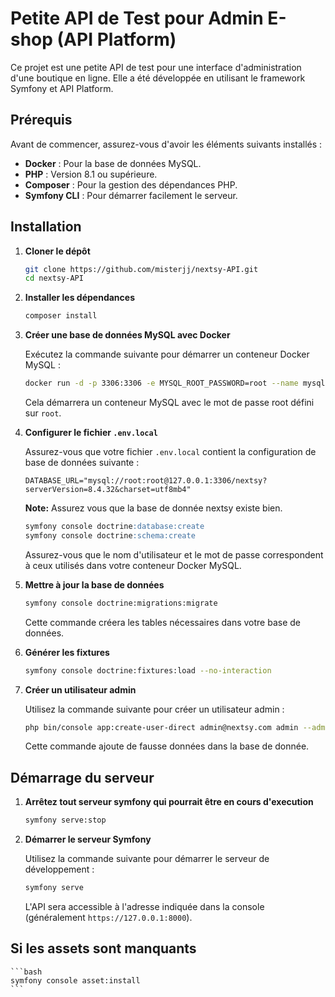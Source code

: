 # Petite API de Test pour Admin E-shop (API Platform)

Ce projet est une petite API de test pour une interface d'administration d'une boutique en ligne. Elle a été développée en utilisant le framework Symfony et API Platform.

## Prérequis

Avant de commencer, assurez-vous d'avoir les éléments suivants installés :

*   **Docker** : Pour la base de données MySQL.
*   **PHP** : Version 8.1 ou supérieure.
*   **Composer** : Pour la gestion des dépendances PHP.
*   **Symfony CLI** : Pour démarrer facilement le serveur.

## Installation

1.  **Cloner le dépôt**

    ```bash
    git clone https://github.com/misterjj/nextsy-API.git
    cd nextsy-API
    ```

2.  **Installer les dépendances**

    ```bash
    composer install
    ```

3.  **Créer une base de données MySQL avec Docker**

    Exécutez la commande suivante pour démarrer un conteneur Docker MySQL :

    ```bash
    docker run -d -p 3306:3306 -e MYSQL_ROOT_PASSWORD=root --name mysql-container mysql:8
    ```

    Cela démarrera un conteneur MySQL avec le mot de passe root défini sur `root`.

4. **Configurer le fichier `.env.local`**

   Assurez-vous que votre fichier `.env.local` contient la configuration de base de données suivante :

    ```dotenv
    DATABASE_URL="mysql://root:root@127.0.0.1:3306/nextsy?serverVersion=8.4.32&charset=utf8mb4"
    ```
   **Note:** Assurez vous que la base de donnée nextsy existe bien.
    ```sql
    symfony console doctrine:database:create
    symfony console doctrine:schema:create
    ```

   Assurez-vous que le nom d'utilisateur et le mot de passe correspondent à ceux utilisés dans votre conteneur Docker MySQL.

5.  **Mettre à jour la base de données**

    ```bash
    symfony console doctrine:migrations:migrate
    ```

    Cette commande créera les tables nécessaires dans votre base de données.

6. **Générer les fixtures**

    ```bash
    symfony console doctrine:fixtures:load --no-interaction
    ```

7. **Créer un utilisateur admin**

   Utilisez la commande suivante pour créer un utilisateur admin :

    ```bash
    php bin/console app:create-user-direct admin@nextsy.com admin --admin
    ```

   Cette commande ajoute de fausse données dans la base de donnée.

## Démarrage du serveur

1. **Arrêtez tout serveur symfony qui pourrait être en cours d'execution**

    ```bash
    symfony serve:stop
    ```

2. **Démarrer le serveur Symfony**

    Utilisez la commande suivante pour démarrer le serveur de développement :

    ```bash
    symfony serve
    ```

    L'API sera accessible à l'adresse indiquée dans la console (généralement `https://127.0.0.1:8000`).

## Si les assets sont manquants

    ```bash
    symfony console asset:install
    ```
    